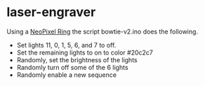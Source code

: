 # laser-engraver

Using a [NeoPixel Ring](https://www.adafruit.com/product/1643) the script bowtie-v2.ino does the following.
* Set lights 11, 0, 1, 5, 6, and 7 to off.
* Set the remaining lights to on to color #20c2c7
* Randomly, set the brightness of the lights
* Randomly turn off some of the 6 lights
* Randomly enable a new sequence
